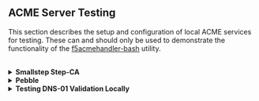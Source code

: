 ## ACME Server Testing

This section describes the setup and configuration of local ACME services for testing. These can and should only be used to demonstrate the functionality of the [f5acmehandler-bash](https://github.com/kevingstewart/f5acmehandler-bash/tree/main) utility.

<br />

<details>
<summary><b>Smallstep Step-CA</b></summary>
  Reference: https://smallstep.com/blog/private-acme-server/
  
  <br />
  
  The minimum requirements for this ACME service are:
  
  * [Docker](https://www.docker.com/)
  * [Docker Compose](https://docs.docker.com/compose/)
  
  The Docker-Compose file creates all of the necessary objects and state, and starts an ACME service listener on port 9000. 
  Also note the following adjustable settings within the compose file:

  * **Rootca certificate and key** - The included self-signed root (f5labs.com) is for testing only, but can be replaced. On
    startup the Step-CA service will use this root CA to issue a new intermediate CA for use in signing the leaf certificates in
    the ACME protocol exchange.
    
  * **Configuration entries** - Ensure the following attributes are to your requirements:
    - --dns=localhost: create as many of these entries as needed to represent this ACME server instance
    - --provisioner="admin@f5labs.com": adjust according to define a provisioner admin user
    - --kty RSA - This specifies the key type for the generated intermediate certificate. If left as ECDSA (default), the ACME server
      can only issue ECC certificates. If set to create an RSA intermediate certificate, it can issue ECC _and_ RSA leaf certificates.
      
  * **Local DNS entries** - Near the bottom of the file is a set of echo statements that insert local DNS entries into /etc/hosts.
    As this is for local testing, and there might not be external DNS references to the URLs requested by the ACME client, this
    section allows you to define the set of URL-to-IP addresses the ACME server will access to complete ACME http-01 challenges

  To start the Step-CA service, execute the following:

  ```
  git clone https://github.com/kevingstewart/f5acmehandler-bash.git
  cd f5acmehandler-bash/acme-servers/
  docker-compose -f docker-compose-smallstep-ca.yaml up -d
  ```
  
  To test, point the ACME client at **https://\<server-ip\>:9000/acme/acme/directory**. In the f5acmehandler-bash configuration, add an entry to the 
  **acme_config_dg** data group for each domain, with the minimum following key and values:

  ```
  String: <domain>
  Value: --ca https://<server-ip>:9000/acme/acme/directory
  ```

  where \<domain\> is the certificate subject (ex. www.f5labs.com).

</details>

<details>
<summary><b>Pebble</b></summary>
  Reference: https://github.com/letsencrypt/pebble

  <br />
  
  The minimum requirements for this ACME service are:
  
  * [Docker](https://www.docker.com/)
  * [Docker Compose](https://docs.docker.com/compose/)
  
  The Docker-Compose file creates all of the necessary objects and state, and starts an ACME service listener on port 14000. 
  Also note the following adjustable settings within the compose file:

  * **Certificate and key** - The included certificate and key are only used in Pebble to host the HTTPS URL, but can be replaced. On
    startup the Pebble service will generate new root and intermediate CA certificates for use in the ACME protocol exchange.
      
  * **Local DNS entries** - Near the bottom of the file is a set of echo statements that insert local DNS entries into /etc/hosts.
    As this is for local testing, and there might not be external DNS references to the URLs requested by the ACME client, this
    section allows you to define the set of URL-to-IP addresses the ACME server will access to complete ACME http-01 challenges

  To start the Pebble service, execute the following:

  ```
  git clone https://github.com/kevingstewart/f5acmehandler-bash.git
  cd f5acmehandler-bash/acme-servers/
  docker-compose -f docker-compose-pebble-ca.yaml up -d
  ```
  
  To test, point the ACME client at **https://\<server-ip\>:14000/dir**. In the f5acmehandler-bash configuration, add an entry to the 
  **acme_config_dg** data group for each domain, with the minimum following key and values:

  ```
  String: <domain>
  Value: --ca https://<server-ip>:14000/dir
  ```

  where \<domain\> is the certificate subject (ex. www.f5labs.com).

  To support External Account Binding (EAB), modify the **externalAccountBindingRequired** value to _true_, and define the following additional data in the
  config.json section:

  ```
  "externalAccountBindingRequired": true,
  "externalAccountMACKeys": {
    "kid-1": "zWNDZM6eQGHWpSRTPal5eIUYFTu7EajVIoguysqZ9wG44nMEtx3MUAsUDkMTQ12W",
    "kid-2": "b10lLJs8l1GPIzsLP0s6pMt8O0XVGnfTaCeROxQM0BIt2XrJMDHJZBM5NuQmQJQH"
  }
  ```

  
</details>

<details>
<summary><b>Testing DNS-01 Validation Locally</b></summary>

This project includes a ```docker-compose-combined.yaml``` compose that deploys both ACME servers (Smallstep and Pebble), and a local DNS server instance preconfigured to support RFC2136 API support for Bind. To begin, copy the **dns_nsupdate.sh** and **dns_ndsupdate_creds.ini** files from the repo dnsapi folder into the /shared/acme/dnsapi folder on the BIG-IP. In your ```config``` file, ensure that **ACME_METHOD** is set to ```"dns-01"```, and then add the following entries:

```
DNSAPI=dns_nsupdate
NSUPDATE_SERVER="192.168.100.53"
NSUPDATE_SERVER_PORT=53
NSUPDATE_KEY="/shared/acme/dnsapi/dns_nsupdate_creds.ini"
```

Clone the repository on your Linux server with Docker installed:

```
git clone https://github.com/kevingstewart/f5acmehandler-bash.git
cd f5acmehandler-bash/acme-servers/
```

Edit the compose file as required to ensure interface and IP addresses are accessible to the BIG-IP, then start the compose environment:

```
docker-compose -f docker-compose-combined.yaml up -d
```

Update the ```dg_acme_config``` data group on the BIG-IP to assert a certificate name and either Smallstep or Pebble ACME servers. Then test from the BIG-IP console:

```
cd /shared/acme
./f5acmehandler.sh --verbose --force
```

The ```dns_nsupdate_creds.ini``` is preconfigured to match the keys in the Bind9 rndc key settings.

</details>

